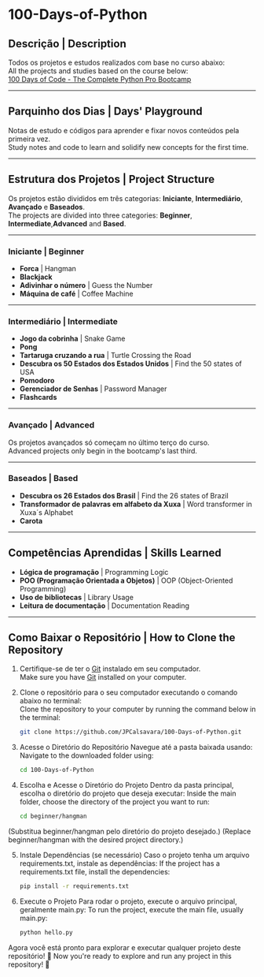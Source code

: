 # 100-Days-of-Python

## Descrição | Description  
Todos os projetos e estudos realizados com base no curso abaixo:  
All the projects and studies based on the course below:  
[100 Days of Code - The Complete Python Pro Bootcamp](https://www.udemy.com/course/100-days-of-code/)  

---

## Parquinho dos Dias | Days' Playground  

Notas de estudo e códigos para aprender e fixar novos conteúdos pela primeira vez.  
Study notes and code to learn and solidify new concepts for the first time.  

---

## Estrutura dos Projetos | Project Structure  
Os projetos estão divididos em três categorias: **Iniciante**, **Intermediário**, **Avançado** e **Baseados**.  
The projects are divided into three categories: **Beginner**, **Intermediate**,**Advanced** and **Based**.  

---

### Iniciante | Beginner  
- **Forca** | Hangman  
- **Blackjack**  
- **Adivinhar o número** | Guess the Number  
- **Máquina de café** | Coffee Machine  

---

### Intermediário | Intermediate  
- **Jogo da cobrinha** | Snake Game  
- **Pong**  
- **Tartaruga cruzando a rua** | Turtle Crossing the Road
- **Descubra os 50 Estados dos Estados Unidos** | Find the 50 states of USA
- **Pomodoro**
- **Gerenciador de Senhas** | Password Manager
- **Flashcards** 

---

### Avançado | Advanced  
Os projetos avançados só começam no último terço do curso.  
Advanced projects only begin in the bootcamp's last third.  

---
### Baseados | Based
- **Descubra os 26 Estados dos Brasil** | Find the 26 states of Brazil
- **Transformador de palavras em alfabeto da Xuxa** | Word transformer in Xuxa´s Alphabet
- **Carota**

---

## Competências Aprendidas | Skills Learned  
- **Lógica de programação** | Programming Logic  
- **POO (Programação Orientada a Objetos)** | OOP (Object-Oriented Programming)  
- **Uso de bibliotecas** | Library Usage  
- **Leitura de documentação** | Documentation Reading  

---

## Como Baixar o Repositório | How to Clone the Repository  
1. Certifique-se de ter o [Git](https://git-scm.com/) instalado em seu computador.  
   Make sure you have [Git](https://git-scm.com/) installed on your computer.  

2. Clone o repositório para o seu computador executando o comando abaixo no terminal:  
   Clone the repository to your computer by running the command below in the terminal:  
   ```bash
   git clone https://github.com/JPCalsavara/100-Days-of-Python.git

3. Acesse o Diretório do Repositório
Navegue até a pasta baixada usando:
Navigate to the downloaded folder using:

   ```bash
   cd 100-Days-of-Python
   ```

4. Escolha e Acesse o Diretório do Projeto
Dentro da pasta principal, escolha o diretório do projeto que deseja executar:
Inside the main folder, choose the directory of the project you want to run:

   ```bash
   cd beginner/hangman
   ```
(Substitua beginner/hangman pelo diretório do projeto desejado.)
(Replace beginner/hangman with the desired project directory.)

5. Instale Dependências (se necessário)
Caso o projeto tenha um arquivo requirements.txt, instale as dependências:
If the project has a requirements.txt file, install the dependencies:

   ```bash
   pip install -r requirements.txt
   ```

7. Execute o Projeto
Para rodar o projeto, execute o arquivo principal, geralmente main.py:
To run the project, execute the main file, usually main.py:

   ```bash
   python hello.py
   ```
Agora você está pronto para explorar e executar qualquer projeto deste repositório! 🚀
Now you're ready to explore and run any project in this repository! 🚀

